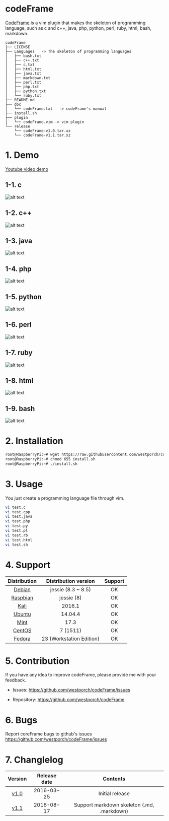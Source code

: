 # codeFrame
[CodeFrame](https://www.youtube.com/watch?v=jpayFgP-Y1M) is a vim plugin that makes the skeleton of programming language,
such as c and c++, java, php, python, perl, ruby, html, bash, markdown.

```
codeFrame 
├── LICENSE 
├── Languages   -> The skeleton of programming languages 
│   ├── bash.txt 
│   ├── c++.txt 
│   ├── c.txt 
│   ├── html.txt 
│   ├── java.txt 
│   ├── markdown.txt 
│   ├── perl.txt 
│   ├── php.txt 
│   ├── python.txt 
│   └── ruby.txt 
├── README.md 
├── doc 
│   └── codeFrame.txt   -> codeFrame's manual 
├── install.sh 
├── plugin 
│   └── codeFrame.vim -> vim plugin 
└── release 
    └── codeFrame-v1.0.tar.xz 
    └── codeFrame-v1.1.tar.xz
```

# 1. Demo
[Youtube video demo](https://www.youtube.com/watch?v=jpayFgP-Y1M)

## 1-1. c
![alt text](https://lh3.googleusercontent.com/-zOrMjUJy9xk/VtUDTqMdetI/AAAAAAAACfE/lC4o9uRjGj8PvdbcZXlS7occUIoMuyg2ACCo/s640-Ic42/1.%2BcodeFrame%2B-%2Bc.gif "c")

## 1-2. c++
![alt text](https://lh3.googleusercontent.com/-nM8n_bXkvak/VtUDTjVLCUI/AAAAAAAACfE/cAVf8ipAFUokxOzAFqW9w0MOcK6g-LQzACCo/s640-Ic42/2.%2BcodeFrame%2B-%2Bcpp.gif "c++")

## 1-3. java
![alt text](https://lh3.googleusercontent.com/-SiIUaii2ZuQ/VtUDTm2futI/AAAAAAAACfE/FNxTf6nuJssS5E1OQHArogTKJPaRjNnvwCCo/s640-Ic42/3.%2BcodeFrame%2B-%2Bjava.gif "java")

## 1-4. php
![alt text](https://lh3.googleusercontent.com/-Zjvr5SjzX98/VtUDUEvInXI/AAAAAAAACfE/ErCZe1TswCkfr4nSecK9_PniGfzlsss_wCCo/s640-Ic42/4.%2BcodeFrame%2B-%2Bphp.gif "php")

## 1-5. python
![alt text](https://lh3.googleusercontent.com/-RnUDHcNawQs/VtUDUYEeXhI/AAAAAAAACfE/aDu_OF-bAK8vsLt9PafsZErGG50OFpk_QCCo/s640-Ic42/5.%2BcodeFrame%2B-%2Bpython.gif "python")

## 1-6. perl
![alt text](https://lh3.googleusercontent.com/-8H9d5q2W8W0/VtUDUZ4ObBI/AAAAAAAACfE/eCA52I-eM502jFPCHne9Gpkw_GHpgyGIACCo/s640-Ic42/6.%2BcodeFrame%2B-%2Bperl.gif "perl")

## 1-7. ruby
![alt text](https://lh3.googleusercontent.com/-QTBcg4xBYA8/VtUDUyKp1sI/AAAAAAAACfE/xeabXHZUcnUfc8o3IHXinRtTUJVkes_dQCCo/s640-Ic42/7.%2BcodeFrame%2B-%2Bruby.gif "ruby")

## 1-8. html
![alt text](https://lh3.googleusercontent.com/-M-VwMPH82UQ/VtUDVMXOTtI/AAAAAAAACfE/oJUNOBI3QrMrGNXbzjyBdlsEcbHXiVjjQCCo/s640-Ic42/8.%2BcodeFrame%2B-%2Bhtml.gif "html")

## 1-9. bash
![alt text](https://lh3.googleusercontent.com/-EELi_tlkLCM/VtUDVELXtUI/AAAAAAAACfE/xYOOkT4r3N0fvab4PHSRJ42g-WzpvwcpACCo/s640-Ic42/9.%2BcodeFrame%2B-%2Bbash.gif "bash")

# 2. Installation

```sh
root@RaspberryPi:~# wget https://raw.githubusercontent.com/westporch/codeFrame/master/install.sh
root@RaspberryPi:~# chmod 655 install.sh
root@RaspberryPi:~# ./install.sh
```
# 3. Usage

You just create a  programming language file through vim.

```sh
vi test.c
vi test.cpp
vi test.java
vi test.php
vi test.py
vi test.pl
vi test.rb
vi test.html
vi test.sh
```

# 4. Support

| Distribution | Distribution version | Support |
| :----------: | :----------: | :-----: |
| [Debian](http://debian.org) | jessie (8.3 ~ 8.5)| OK |
| [Raspbian](https://www.raspbian.org/) | jessie (8) | OK |
| [Kali](https://www.kali.org/) | 2016.1 | OK |
| [Ubuntu](http://www.ubuntu.com/) | 14.04.4 | OK |
| [Mint](https://www.linuxmint.com/) | 17.3 | OK |
| [CentOS](https://www.centos.org/) | 7 (1511) | OK |
| [Fedora](https://getfedora.org/) | 23 (Workstation Edition) | OK |

# 5. Contribution

If you have any idea to improve codeFrame, please provide me with your feedback.

* Issues: https://github.com/westporch/codeFrame/issues

* Repository: https://github.com/westporch/codeFrame

# 6. Bugs

Report coreFrame bugs to github's issues https://github.com/westporch/codeFrame/issues

# 7. Changlelog

| Version | Release date | Contents |
| :-----: | :----------: | :------: |
| [v1.0](https://github.com/westporch/codeFrame/raw/master/release/codeFrame-v1.0.tar.xz) | 2016-03-25   | Initial release | 
| [v1.1](https://github.com/westporch/codeFrame/raw/master/release/codeFrame-v1.1.tar.xz) | 2016-08-17 | Support markdown skeleton (.md, .markdown) |
